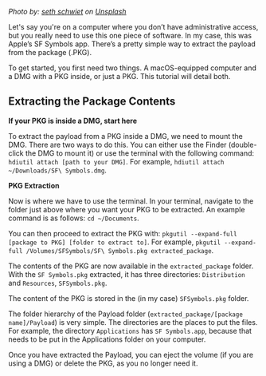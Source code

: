 *Photo by: [seth schwiet](https://unsplash.com/@schwiet?utm_source=hkamran&amp;utm_medium=referral) on [Unsplash](https://unsplash.com?utm_source=hkamran&amp;utm_medium=referral)*

Let's say you're on a computer where you don’t have administrative access, but you really need to use this one piece of software. In my case, this was Apple’s SF Symbols app. There’s a pretty simple way to extract the payload from the package (.PKG).

To get started, you first need two things. A macOS-equipped computer and a DMG with a PKG inside, or just a PKG. This tutorial will detail both.

## Extracting the Package Contents

**If your PKG is inside a DMG, start here**

To extract the payload from a PKG inside a DMG, we need to mount the DMG. There are two ways to do this. You can either use the Finder (double-click the DMG to mount it) or use the terminal with the following command: `hdiutil attach [path to your DMG]`. For example, `hdiutil attach ~/Downloads/SF\ Symbols.dmg`.

**PKG Extraction**

Now is where we have to use the terminal. In your terminal, navigate to the folder just above where you want your PKG to be extracted. An example command is as follows: `cd ~/Documents`.

You can then proceed to extract the PKG with: `pkgutil --expand-full [package to PKG] [folder to extract to]`. For example, `pkgutil --expand-full /Volumes/SFSymbols/SF\ Symbols.pkg extracted_package`.

The contents of the PKG are now available in the `extracted_package` folder. With the `SF Symbols.pkg` extracted, it has three directories: `Distribution` and `Resources`, `SFSymbols.pkg`.

The content of the PKG is stored in the (in my case) `SFSymbols.pkg` folder.

The folder hierarchy of the Payload folder (`extracted_package/[package name]/Payload`) is very simple. The directories are the places to put the files. For example, the directory `Applications` has `SF Symbols.app`, because that needs to be put in the Applications folder on your computer.

Once you have extracted the Payload, you can eject the volume (if you are using a DMG) or delete the PKG, as you no longer need it.
